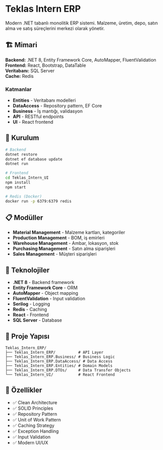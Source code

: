# Teklas Intern ERP

Modern .NET tabanlı monolitik ERP sistemi. Malzeme, üretim, depo, satın alma ve satış süreçlerini merkezi olarak yönetir.

## 🏗️ Mimari

**Backend:** .NET 8, Entity Framework Core, AutoMapper, FluentValidation  
**Frontend:** React, Bootstrap, DataTable  
**Veritabanı:** SQL Server  
**Cache:** Redis  

### Katmanlar
- **Entities** - Veritabanı modelleri
- **DataAccess** - Repository pattern, EF Core
- **Business** - İş mantığı, validasyon
- **API** - RESTful endpoints
- **UI** - React frontend

## 🚀 Kurulum

```bash
# Backend
dotnet restore
dotnet ef database update
dotnet run

# Frontend
cd Teklas_Intern_UI
npm install
npm start

# Redis (Docker)
docker run -p 6379:6379 redis
```

## 📋 Modüller

- **Material Management** - Malzeme kartları, kategoriler
- **Production Management** - BOM, iş emirleri
- **Warehouse Management** - Ambar, lokasyon, stok
- **Purchasing Management** - Satın alma siparişleri
- **Sales Management** - Müşteri siparişleri

## 🔧 Teknolojiler

- **.NET 8** - Backend framework
- **Entity Framework Core** - ORM
- **AutoMapper** - Object mapping
- **FluentValidation** - Input validation
- **Serilog** - Logging
- **Redis** - Caching
- **React** - Frontend
- **SQL Server** - Database

## 📁 Proje Yapısı

```
Teklas_Intern_ERP/
├── Teklas_Intern_ERP/          # API Layer
├── Teklas_Intern_ERP.Business/ # Business Logic
├── Teklas_Intern_ERP.DataAccess/ # Data Access
├── Teklas_Intern_ERP.Entities/ # Domain Models
├── Teklas_Intern_ERP.DTOs/     # Data Transfer Objects
└── Teklas_Intern_UI/           # React Frontend
```

## 🎯 Özellikler

- ✅ Clean Architecture
- ✅ SOLID Principles
- ✅ Repository Pattern
- ✅ Unit of Work Pattern
- ✅ Caching Strategy
- ✅ Exception Handling
- ✅ Input Validation
- ✅ Modern UI/UX